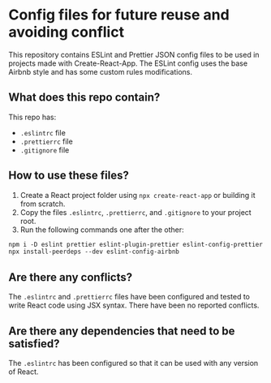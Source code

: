 # Config files for future reuse and avoiding conflict

This repository contains ESLint and Prettier JSON config files to be used in projects made with Create-React-App. The ESLint config uses the base Airbnb style and has some custom rules modifications.

## What does this repo contain?

This repo has:

- `.eslintrc` file
- `.prettierrc` file
- `.gitignore` file

## How to use these files?

1. Create a React project folder using `npx create-react-app` or building it from scratch.
2. Copy the files `.eslintrc`, `.prettierrc`, and `.gitignore` to your project root.
3. Run the following commands one after the other:

```md
npm i -D eslint prettier eslint-plugin-prettier eslint-config-prettier eslint-plugin-node eslint-config-node
npx install-peerdeps --dev eslint-config-airbnb
```


## Are there any conflicts?

The `.eslintrc` and `.prettierrc` files have been configured and tested to write React code using JSX syntax. There have been no reported conflicts.

## Are there any dependencies that need to be satisfied?

The `.eslintrc` has been configured so that it can be used with any version of React. 

